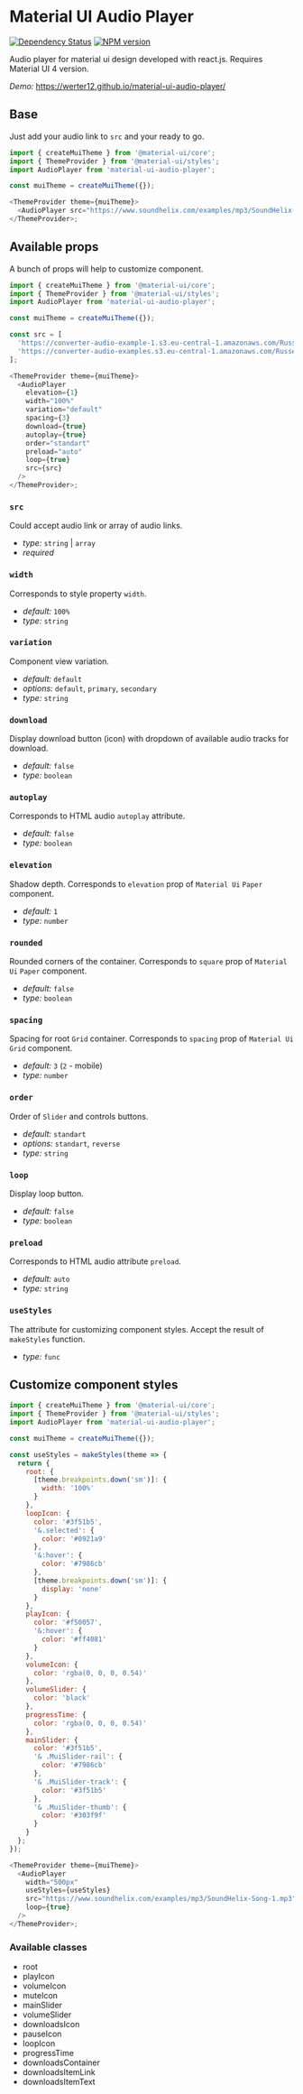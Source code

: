 # Material UI Audio Player

[![Dependency Status](https://img.shields.io/david/Werter12/material-ui-audio-player.svg?style=flat)](https://david-dm.org/Werter12/material-ui-audio-player)
[![NPM version](https://img.shields.io/npm/v/material-ui-audio-player.svg?style=flat)](https://www.npmjs.org/package/material-ui-audio-player)

Audio player for material ui design developed with react.js. Requires Material UI 4 version.

_Demo:_ https://werter12.github.io/material-ui-audio-player/

## Base

Just add your audio link to `src` and your ready to go.

```javascript
import { createMuiTheme } from '@material-ui/core';
import { ThemeProvider } from '@material-ui/styles';
import AudioPlayer from 'material-ui-audio-player';

const muiTheme = createMuiTheme({});

<ThemeProvider theme={muiTheme}>
  <AudioPlayer src="https://www.soundhelix.com/examples/mp3/SoundHelix-Song-1.mp3" />
</ThemeProvider>;
```

## Available props

A bunch of props will help to customize component.

```javascript
import { createMuiTheme } from '@material-ui/core';
import { ThemeProvider } from '@material-ui/styles';
import AudioPlayer from 'material-ui-audio-player';

const muiTheme = createMuiTheme({});

const src = [
  'https://converter-audio-example-1.s3.eu-central-1.amazonaws.com/Russell%2C%2BMale%2B-%2BEnglish%2C%2BAustralian+(1)+(online-audio-converter.com).wav',
  'https://converter-audio-examples.s3.eu-central-1.amazonaws.com/Russell%2C+Male+-+English%2C+Australian.mp3'
];

<ThemeProvider theme={muiTheme}>
  <AudioPlayer
    elevation={1}
    width="100%"
    variation="default"
    spacing={3}
    download={true}
    autoplay={true}
    order="standart"
    preload="auto"
    loop={true}
    src={src}
  />
</ThemeProvider>;
```

### `src`

Could accept audio link or array of audio links.

- _type:_ `string` | `array`
- _required_

### `width`

Corresponds to style property `width`.

- _default:_ `100%`
- _type:_ `string`

### `variation`

Component view variation.

- _default:_ `default`
- _options:_ `default`, `primary`, `secondary`
- _type:_ `string`

### `download`

Display download button (icon) with dropdown of available audio tracks for download.

- _default:_ `false`
- _type:_ `boolean`

### `autoplay`

Corresponds to HTML audio `autoplay` attribute.

- _default:_ `false`
- _type:_ `boolean`

### `elevation`

Shadow depth. Corresponds to `elevation` prop of `Material Ui` `Paper` component.

- _default:_ `1`
- _type:_ `number`

### `rounded`

Rounded corners of the container. Corresponds to `square` prop of `Material Ui` `Paper` component.

- _default:_ `false`
- _type:_ `boolean`

### `spacing`

Spacing for root `Grid` container. Corresponds to `spacing` prop of `Material Ui` `Grid` component.

- _default:_ `3` (`2` - mobile)
- _type:_ `number`

### `order`

Order of `Slider` and controls buttons.

- _default:_ `standart`
- _options:_ `standart`, `reverse`
- _type:_ `string`

### `loop`

Display loop button.

- _default:_ `false`
- _type:_ `boolean`

### `preload`

Corresponds to HTML audio attribute `preload`.

- _default:_ `auto`
- _type:_ `string`

### `useStyles`

The attribute for customizing component styles. Accept the result of
`makeStyles` function.

- _type:_ `func`

## Customize component styles

```javascript
import { createMuiTheme } from '@material-ui/core';
import { ThemeProvider } from '@material-ui/styles';
import AudioPlayer from 'material-ui-audio-player';

const muiTheme = createMuiTheme({});

const useStyles = makeStyles(theme => {
  return {
    root: {
      [theme.breakpoints.down('sm')]: {
        width: '100%'
      }
    },
    loopIcon: {
      color: '#3f51b5',
      '&.selected': {
        color: '#0921a9'
      },
      '&:hover': {
        color: '#7986cb'
      },
      [theme.breakpoints.down('sm')]: {
        display: 'none'
      }
    },
    playIcon: {
      color: '#f50057',
      '&:hover': {
        color: '#ff4081'
      }
    },
    volumeIcon: {
      color: 'rgba(0, 0, 0, 0.54)'
    },
    volumeSlider: {
      color: 'black'
    },
    progressTime: {
      color: 'rgba(0, 0, 0, 0.54)'
    },
    mainSlider: {
      color: '#3f51b5',
      '& .MuiSlider-rail': {
        color: '#7986cb'
      },
      '& .MuiSlider-track': {
        color: '#3f51b5'
      },
      '& .MuiSlider-thumb': {
        color: '#303f9f'
      }
    }
  };
});

<ThemeProvider theme={muiTheme}>
  <AudioPlayer
    width="500px"
    useStyles={useStyles}
    src="https://www.soundhelix.com/examples/mp3/SoundHelix-Song-1.mp3"
    loop={true}
  />
</ThemeProvider>;
```

### Available classes

- root
- playIcon
- volumeIcon
- muteIcon
- mainSlider
- volumeSlider
- downloadsIcon
- pauseIcon
- loopIcon
- progressTime
- downloadsContainer
- downloadsItemLink
- downloadsItemText
